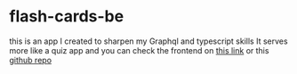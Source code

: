 # flash-cards-be
this is an app I created to sharpen my Graphql and typescript skills
It serves more like a quiz app and you can check the frontend on [this link](https://flash-cards-fe.vercel.app/) or this [github repo](https://github.com/mugiisha/flash-cards-fe)
